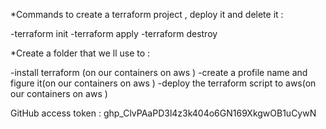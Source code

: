 
*Commands to create a terraform project , deploy it and delete it :

-terraform init
-terraform apply
-terraform destroy

*Create a folder that we ll use to : 
  
-install terraform (on our containers on aws )
-create a profile name and figure it(on our containers on aws )
-deploy the terraform script to aws(on our containers on aws )

GitHub access token :
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